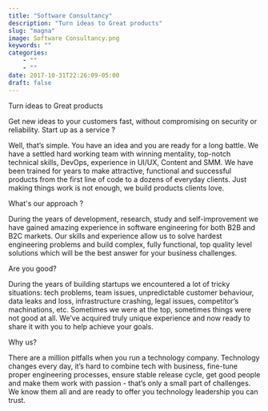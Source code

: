 ```yaml
---
title: "Software Consultancy"
description: "Turn ideas to Great products"
slug: "magna"
image: Software Consultancy.png
keywords: ""
categories: 
    - ""
    - ""
date: 2017-10-31T22:26:09-05:00
draft: false
---
```

Turn ideas to Great products


Get new ideas to your customers fast, without compromising on security or reliability.
Start up as a service ? 

Well, that’s simple. You have an idea and you are ready for a long battle. We have a settled hard working team with winning mentality, top-notch technical skills, DevOps, experience in UI/UX, Content and SMM. We have been trained for years to make attractive, functional and successful products from the first line of code to a dozens of everyday clients. Just making things work is not enough, we build products clients love.

What's our approach ? 

During the years of development, research, study and self-improvement we have gained amazing experience in software engineering for both B2B and B2C markets. Our skills and experience allow us to solve hardest engineering problems and build complex, fully functional, top quality level solutions which will be the best answer for your business challenges.

Are you good? 

During the years of building startups we encountered a lot of tricky situations: tech problems, team issues, unpredictable customer behaviour, data leaks and loss, infrastructure crashing, legal issues, competitor’s machinations, etc. Sometimes we were at the top, sometimes things were not good at all. We’ve acquired truly unique experience and now ready to share it with you to help achieve your goals.

Why us? 

There are a million pitfalls when you run a technology company. Technology changes every day, it’s hard to combine tech with business, fine-tune proper engineering processes, ensure stable release cycle, get good people and make them work with passion - that’s only a small part of challenges. We know them all and are ready to offer you technology leadership you can trust.